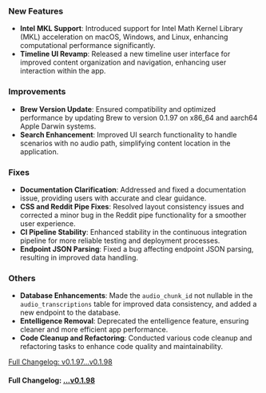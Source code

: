 ### **New Features**
- **Intel MKL Support**: Introduced support for Intel Math Kernel Library (MKL) acceleration on macOS, Windows, and Linux, enhancing computational performance significantly.
- **Timeline UI Revamp**: Released a new timeline user interface for improved content organization and navigation, enhancing user interaction within the app.

### **Improvements**
- **Brew Version Update**: Ensured compatibility and optimized performance by updating Brew to version 0.1.97 on x86_64 and aarch64 Apple Darwin systems.
- **Search Enhancement**: Improved UI search functionality to handle scenarios with no audio path, simplifying content location in the application.

### **Fixes**
- **Documentation Clarification**: Addressed and fixed a documentation issue, providing users with accurate and clear guidance.
- **CSS and Reddit Pipe Fixes**: Resolved layout consistency issues and corrected a minor bug in the Reddit pipe functionality for a smoother user experience.
- **CI Pipeline Stability**: Enhanced stability in the continuous integration pipeline for more reliable testing and deployment processes.
- **Endpoint JSON Parsing**: Fixed a bug affecting endpoint JSON parsing, resulting in improved data handling.

### **Others**
- **Database Enhancements**: Made the `audio_chunk_id` not nullable in the `audio_transcriptions` table for improved data consistency, and added a new endpoint to the database.
- **Entelligence Removal**: Deprecated the entelligence feature, ensuring cleaner and more efficient app performance.
- **Code Cleanup and Refactoring**: Conducted various code cleanup and refactoring tasks to enhance code quality and maintainability.

[Full Changelog: v0.1.97...v0.1.98](https://github.com/mediar-ai/screenpipe/compare/v0.1.97...v0.1.98)

#### **Full Changelog:** [...v0.1.98](https://github.com/mediar-ai/screenpipe/compare/...v0.1.98)

